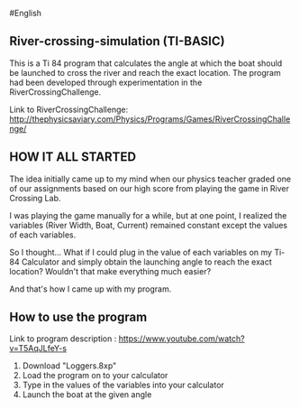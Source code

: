 #English
## River-crossing-simulation (TI-BASIC)
This is a Ti 84 program that calculates the angle at which the boat should be launched to cross the river and reach the exact location.
The program had been developed through experimentation in the RiverCrossingChallenge.

Link to RiverCrossingChallenge: http://thephysicsaviary.com/Physics/Programs/Games/RiverCrossingChallenge/




## HOW IT ALL STARTED 
The idea initially came up to my mind when our physics teacher graded one of our assignments based on our high score from playing the game in River Crossing Lab.

I was playing the game manually for a while, but at one point, I realized the variables (River Width, Boat, Current) remained constant except the values of each variables.

So I thought...
What if I could plug in the value of each variables on my Ti-84 Calculator and simply obtain the launching angle to reach the exact location?
Wouldn't that make everything much easier?

And that's how I came up with my program.


## How to use the program
Link to program description : https://www.youtube.com/watch?v=T5AqJLfeY-s
1. Download "Loggers.8xp"
2. Load the program on to your calculator
3. Type in the values of the variables into your calculator
4. Launch the boat at the given angle

